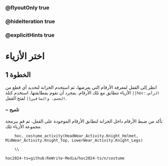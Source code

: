### @flyoutOnly true
### @hideIteration true
### @explicitHints true

# اختر الأزياء

## الخطوة 1
انظر إلى القفل لمعرفة الأرقام التي يعرضها، ثم استخدم الخزانة لتحديد أي قطع من الأزياء تتطابق مع تلك الأرقام. بمجرد أن تقوم بمطابقتها، استخدم كتلة ``||hoc:الرأس، الجسم، والساقين||`` لفتح القفل.

#### ~ تلميح
تأكد من ضبط الأرقام داخل الخزانة لتطابق الأرقام الموجودة على القفل، ثم قم ببرمجة مجموعة الأزياء تلك.

```ghost
    hoc._costume_activity(HeadWear_Activity.Knight_Helmet, MidWear_Activity.Knight_Top, LowerWear_Activity.Knight_Legs)
```
```template     
    \\
```

```package
hoc2024-ts=github:ReWrite-Media/hoc2024-ts/n/costume
```